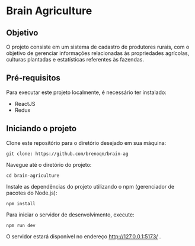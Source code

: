 # Brain Agriculture

## Objetivo

O projeto consiste em um sistema de cadastro de produtores rurais, com o objetivo de gerenciar informações relacionadas às propriedades agrícolas, culturas plantadas e estatísticas referentes às fazendas.

## Pré-requisitos

Para executar este projeto localmente, é necessário ter instalado:

- ReactJS
- Redux

## Iniciando o projeto

Clone este repositório para o diretório desejado em sua máquina:

```
git clone: https://github.com/brenoqn/brain-ag
```

Navegue até o diretório do projeto:

```
cd brain-agriculture
```

Instale as dependências do projeto utilizando o npm (gerenciador de pacotes do Node.js):

```
npm install
```

Para iniciar o servidor de desenvolvimento, execute:

```
npm run dev
```

O servidor estará disponível no endereço http://127.0.0.1:5173/ . 
